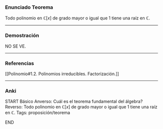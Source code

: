 ### Enunciado Teorema

Todo polinomio en $\mathbb C[x]$ de grado mayor o igual que $1$ tiene una raíz en $\mathbb C$.

---
### Demostración

NO SE VE.

---
### Referencias

[[Polinomio#1.2. Polinomios irreducibles. Factorización.]]

---
### Anki

START
Básico
Anverso: Cuál es el teorema fundamental del álgebra?
Reverso: Todo polinomio en $\mathbb C[x]$ de grado mayor o igual que $1$ tiene una raíz en $\mathbb C$.
Tags: proposición/teorema
<!--ID: 1705824817194-->
END
